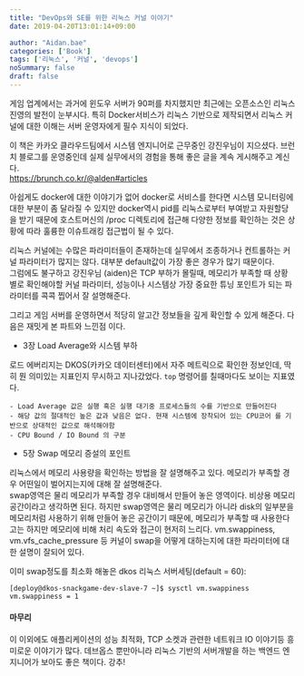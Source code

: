 ```yaml
---
title: "DevOps와 SE를 위한 리눅스 커널 이야기"
date: 2019-04-20T13:01:14+09:00

author: "Aidan.bae"
categories: ['Book']
tags: ['리눅스', '커널', 'devops']
noSummary: false
draft: false
---
```


게임 업계에서는 과거에 윈도우 서버가 90퍼를 차지했지만 최근에는 오픈소스인 리눅스 진영의 발전이 눈부시다. 특히 Docker서비스가 리눅스 기반으로 제작되면서
리눅스 커널에 대한 이해는 서버 운영자에게 필수 지식이 되었다.
 
 이 책은 카카오 클라우드팀에서 시스템 엔지니어로 근무중인 강진우님이 지으셨다. 브런치 블로그를 운영중인데 
실제 실무에서의 경험을 통해 좋은 글을 계속 게시해주고 계신다.  
https://brunch.co.kr/@alden#articles

아쉽게도 docker에 대한 이야기가 없어
docker로 서비스를 한다면 시스템 모니터링에 대한 부분이 좀 달라질 수 있지만
docker역시 pid를 리눅스로부터 부여받고 자원할당을 받기 때문에
호스트머신의 /proc 디렉토리에 접근해 다양한 정보를 확인하는 것은 상황에 따라 훌륭한 이슈트래킹 접근법이 될 수 있다.

리눅스 커널에는 수많은 파라미터들이 존재하는데 실무에서 조종하거나 컨트롤하는 커널 파라미터가 많지는 않다. 대부분 default값이 가장 좋은 경우가 많기 때문이다.  
그럼에도 불구하고 강진우님 (aiden)은 TCP 부하가 몰릴때,  메모리가 부족할 때 상황별로 확인해야할 커널 파라미터, 성능이나 시스템상 가장 중요한 튜닝 포인트가 되는 파라미터를 콕콕 찝어서 잘 설명해준다.

그리고 게임 서버를 운영하면서 적당히 알고간 정보들을 깊게 확인할 수 있게 해준다.
다음은 재밋게 본 파트와 느낀점 이다.

- 3장 Load Average와 시스템 부하

로드 에버리지는 DKOS(카카오 데이터센터)에서 자주 메트릭으로 확인한 정보인데, 딱히 뭔 의미있는 지표인지 무시하고 지나갔었다.  `top` 명령어를 칠때마다도 보이는 지표였다.
  

    - Load Average 값은 실행 혹은 실행 대기중 프로세스들의 수를 기반으로 만들어진다
    - 해당 값의 절대적인 높은 값과 낮음은 없다. 현재 시스템에 장착되어 있는 CPU코어 를 기반으로 상대적인 값으로 해석해야함
    - CPU Bound / IO Bound 의 구분
    
- 5장 Swap 메모리 증설의 포인트

리눅스에서 메모리 사용량을 확인하는 방법을 잘 설명해주고 있다. 메모리가 부족할 경우 어떤일이 벌어지는지에 대해 잘 설명해준다.  
swap영역은 물리 메모리가 부족할 경우 대비해서 만들어 놓은 영역이다. 비상용 메모리 공간이라고 생각하면 된다. 하지만 swap영역은 물리 메모리가 아니라 disk의 일부분을 메모리처럼 사용하기 위해 만들어 놓은 공간이기 때문에, 메모리가 부족할 때 사용한다고는 하지만 메모리에 비해
처리 속도와 접근이 현저히 느리다.
vm.swappiness, vm.vfs_cache_pressure 등 커널이 swap을 어떻게 대하는지에 대한 파라미터에 대한 설명이 잘되어 있다. 

이미 swap정도를 최소화 해놓은 dkos 리눅스 서버세팅(default = 60):
```shell
[deploy@dkos-snackgame-dev-slave-7 ~]$ sysctl vm.swappiness
vm.swappiness = 1
```

#### 마무리 
이 이외에도 애플리케이션의 성능 최적화,  TCP 소켓과 관련한 네트워크 IO 이야기등 흥미로운 이야기가 많다. 데브옵스 뿐만아니라 리눅스 기반의 서버개발을 하는 백엔드 엔지니어가 보아도 좋은 책이다. 강추!
  

